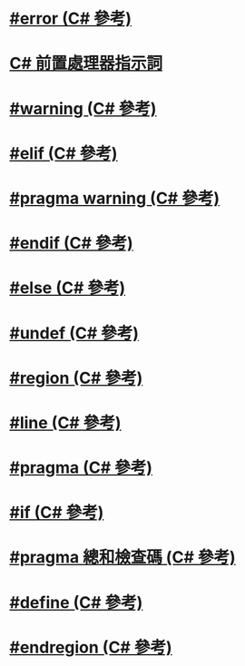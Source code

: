 # [#error (C# 參考)](preprocessor-error.md)
# [C# 前置處理器指示詞](index.md)
# [#warning (C# 參考)](preprocessor-warning.md)
# [#elif (C# 參考)](preprocessor-elif.md)
# [#pragma warning (C# 參考)](preprocessor-pragma-warning.md)
# [#endif (C# 參考)](preprocessor-endif.md)
# [#else (C# 參考)](preprocessor-else.md)
# [#undef (C# 參考)](preprocessor-undef.md)
# [#region (C# 參考)](preprocessor-region.md)
# [#line (C# 參考)](preprocessor-line.md)
# [#pragma (C# 參考)](preprocessor-pragma.md)
# [#if (C# 參考)](preprocessor-if.md)
# [#pragma 總和檢查碼 (C# 參考)](preprocessor-pragma-checksum.md)
# [#define (C# 參考)](preprocessor-define.md)
# [#endregion (C# 參考)](preprocessor-endregion.md)
